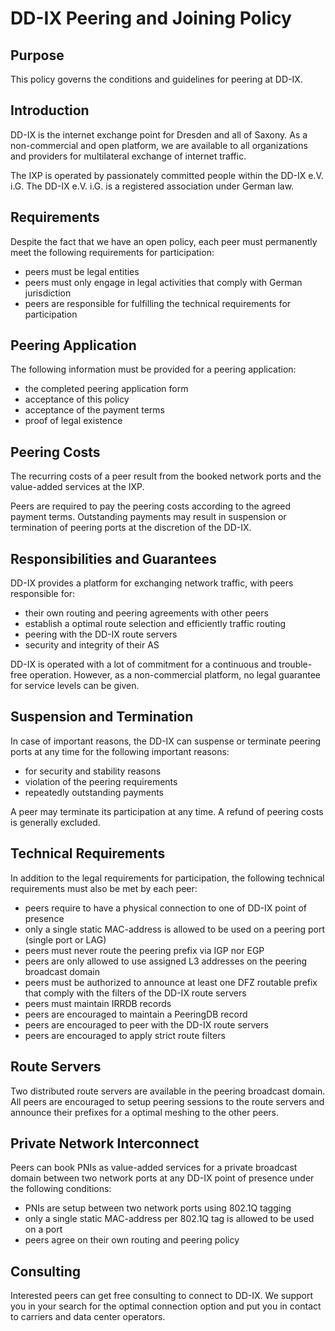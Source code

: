 # DD-IX Peering and Joining Policy


## Purpose

This policy governs the conditions and guidelines for peering at DD-IX.


## Introduction

DD-IX is the internet exchange point for Dresden and all of Saxony. As a
non-commercial and open platform, we are available to all organizations
and providers for multilateral exchange of internet traffic.

The IXP is operated by passionately committed people within the DD-IX e.V. i.G.
The DD-IX e.V. i.G. is a registered association under German law.


## Requirements

Despite the fact that we have an open policy, each peer must permanently meet
the following requirements for participation:

- peers must be legal entities
- peers must only engage in legal activities that comply with German jurisdiction
- peers are responsible for fulfilling the technical requirements for participation

## Peering Application

The following information must be provided for a peering application:

- the completed peering application form
- acceptance of this policy
- acceptance of the payment terms
- proof of legal existence

## Peering Costs

The recurring costs of a peer result from the booked network ports and
the value-added services at the IXP.

Peers are required to pay the peering costs according to the agreed payment
terms. Outstanding payments may result in suspension or termination of peering
ports at the discretion of the DD-IX.


## Responsibilities and Guarantees

DD-IX provides a platform for exchanging network traffic, with peers responsible for:

- their own routing and peering agreements with other peers
- establish a optimal route selection and efficiently traffic routing
- peering with the DD-IX route servers
- security and integrity of their AS

DD-IX is operated with a lot of commitment for a continuous and trouble-free operation.
However, as a non-commercial platform, no legal guarantee for service levels can be given.


## Suspension and Termination

In case of important reasons, the DD-IX can suspense or terminate peering ports
at any time for the following important reasons:

- for security and stability reasons
- violation of the peering requirements
- repeatedly outstanding payments

A peer may terminate its participation at any time. A refund of peering costs is generally excluded.


## Technical Requirements

In addition to the legal requirements for participation, the following
technical requirements must also be met by each peer:

- peers require to have a physical connection to one of DD-IX point of presence
- only a single static MAC-address is allowed to be used on a peering port (single port or LAG)
- peers must never route the peering prefix via IGP nor EGP
- peers are only allowed to use assigned L3 addresses on the peering broadcast domain
- peers must be authorized to announce at least one DFZ routable prefix that comply
  with the filters of the DD-IX route servers
- peers must maintain IRRDB records
- peers are encouraged to maintain a PeeringDB record
- peers are encouraged to peer with the DD-IX route servers
- peers are encouraged to apply strict route filters

## Route Servers

Two distributed route servers are available in the peering broadcast domain.
All peers are encouraged to setup peering sessions to the route servers and
announce their prefixes for a optimal meshing to the other peers.


## Private Network Interconnect

Peers can book PNIs as value-added services for a private broadcast domain
between two network ports at any DD-IX point of presence under the following
conditions:

- PNIs are setup between two network ports using 802.1Q tagging
- only a single static MAC-address per 802.1Q tag is allowed to be used on a port 
- peers agree on their own routing and peering policy

## Consulting

Interested peers can get free consulting to connect to DD-IX. We support you
in your search for the optimal connection option and put you in contact
to carriers and data center operators.
